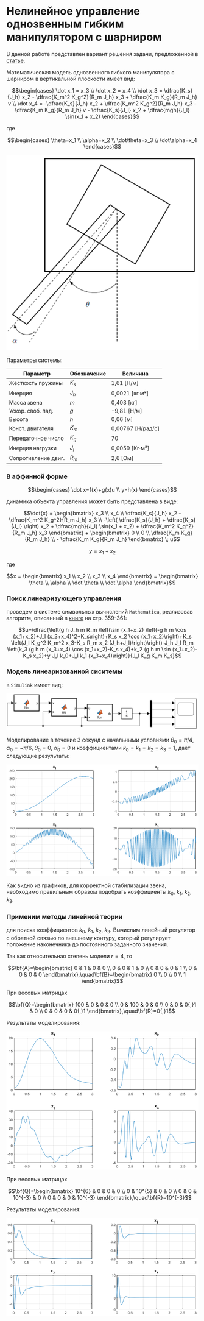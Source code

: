 # Нелинейное управление однозвенным гибким манипулятором с шарниром

В данной работе представлен вариант решения задачи, предложенной в [статье](https://github.com/LeoKhariton/nonlinear-control-of-flexible-joint-robotic-arm/blob/main/Modeling%20and%20Nonlinear%20Control%20of%20a%20Single-link%20Flexible%20Joint.pdf "Modeling and Nonlinear Control of a Single-link Flexible Joint Manupulator").

Математическая модель однозвенного гибкого манипулятора с шарниром в вертикальной плоскости имеет вид:

```math
\begin{cases} 
\dot x_1 = x_3 \\ 
\dot x_2 = x_4 \\ 
\dot x_3 = \dfrac{K_s}{J_h} x_2 - \dfrac{K_m^2 K_g^2}{R_m J_h} x_3 + \dfrac{K_m K_g}{R_m J_h} v \\ 
\dot x_4 = -\dfrac{K_s}{J_h} x_2 + \dfrac{K_m^2 K_g^2}{R_m J_h} x_3 - \dfrac{K_m K_g}{R_m J_h} v - \dfrac{K_s}{J_l} x_2 + \dfrac{mgh}{J_l} \sin(x_1 + x_2) 
\end{cases}
```

где

```math
\begin{cases} 
\theta=x_1 \\ 
\alpha=x_2 \\ 
\dot\theta=x_3 \\ 
\dot\alpha=x_4 
\end{cases}
```

![alt text](image.png)

Параметры системы:

| Параметр | Обозначение | Величина |
|---|---|---|
| Жёсткость пружины | $K_s$ | 1,61 [Н/м] |
| Инерция | $J_h$ | 0,0021 [кг·м²] |
| Масса звена | $m$ | 0,403 [кг] |
| Ускор. своб. пад. | $g$ | -9,81 [Н/м] |
| Высота | $h$ | 0,06 [м] |
| Конст. двигателя | $K_m$ | 0,00767 [Н/рад/с] |
| Передаточное число | $K_g$ | 70 |
| Инерция нагрузки | $J_l$ | 0,0059 [Кг·м²] |
| Сопротивление двиг. | $R_m$ | 2,6 [Ом] |

### В аффинной форме

```math
\begin{cases} 
\dot x=f(x)+g(x)u \\ 
y=h(x) 
\end{cases}
```

динамика объекта управления может быть представлена в виде:

```math
\dot{x} = 
\begin{bmatrix} 
x_3 \\ 
x_4 \\ 
\dfrac{K_s}{J_h} x_2 - \dfrac{K_m^2 K_g^2}{R_m J_h} x_3 \\ 
-\left( \dfrac{K_s}{J_h} + \dfrac{K_s}{J_l} \right) x_2 + \dfrac{mgh}{J_l} \sin(x_1 + x_2) + \dfrac{K_m^2 K_g^2}{R_m J_h} x_3 
\end{bmatrix}
+ 
\begin{bmatrix} 
0 \\ 
0 \\ 
\dfrac{K_m K_g}{R_m J_h} \\ 
- \dfrac{K_m K_g}{R_m J_h} 
\end{bmatrix} \; u
```
```math
y = x_1+x_2
```

где

```math
x = 
\begin{bmatrix} x_1 \\ x_2 \\ x_3 \\ x_4 \end{bmatrix}
=
\begin{bmatrix} 
\theta \\ 
\alpha \\ 
\dot \theta \\ 
\dot \alpha 
\end{bmatrix}
```

### Поиск линеаризующего управления

проведем в системе символьных вычислений `Mathematica`, реализовав алгоритм, описанный в [книге](https://github.com/LeoKhariton/nonlinear-control-of-flexible-joint-robotic-arm/blob/main/Б.Т.%20Поляк%20М.В.%20Хлебников%20Л.Б.%20Рапопорт.%20Математическая%20теория%20автоматического%20управления.pdf "Математическая теория автоматического управления") на стр. 359-361:

```math
u=\dfrac{\left(g h J_h m R_m \left(\sin (x_1+x_2) \left(-g h m \cos (x_1+x_2)+J_l (x_3+x_4)^2+K_s\right)+K_s x_2 \cos (x_1+x_2)\right)+K_s \left(J_l K_g^2 K_m^2 x_3-K_s R_m x_2 (J_h+J_l)\right)\right)-J_h J_l R_m \left(k_3 (g h m (x_3+x_4) \cos (x_1+x_2)-K_s x_4)+k_2 (g h m \sin (x_1+x_2)-K_s x_2)+y J_l k_0+J_l k_1 (x_3+x_4)\right)}{J_l K_g K_m K_s}
```

### Модель линеаризованной сиситемы

в `Simulink` имеет вид:

![alt text](image-1.png)

Моделирование в течение 3 секунд с начальными условиями $\theta_0=\pi/4,\;\alpha_0=-\pi/6,\; \dot\theta_0=0,\; \dot\alpha_0=0$ и коэффициентами $k_0=k_1=k_2=k_3=1$, даёт следующие результаты:

![alt text](image-2.png)

Как видно из графиков, для корректной стабилизации звена, необходимо правильным образом подобрать коэффициенты $k_0$, $k_1$, $k_2$, $k_3$.

### Применим методы линейной теории

для поиска коэффициентов $k_0$, $k_1$, $k_2$, $k_3$. Вычислим линейный регулятор с обратной связью по внешнему контуру, который регулирует положение наконечника до постоянного заданного значения.

Так как относительная степень модели $r=4$, то

```math
\bf{A}=\begin{bmatrix} 
0 & 1 & 0 & 0 \\ 
0 & 0 & 1 & 0 \\ 
0 & 0 & 0 & 1 \\ 
0 & 0 & 0 & 0 
\end{bmatrix},\quad\bf{B}=\begin{bmatrix} 
0 \\ 0 \\ 0 \\ 1 
\end{bmatrix}
```

При весовых матрицах

```math
\bf{Q}=\begin{bmatrix} 
100 & 0 & 0 & 0 \\ 
0 & 100 & 0 & 0 \\ 
0 & 0 & 0{,}1 & 0 \\ 
0 & 0 & 0 & 0{,}1 
\end{bmatrix},\quad\bf{R}=0{,}1
```

Результаты моделирования:

![alt text](image-3.png)

При весовых матрицах

```math
\bf{Q}=\begin{bmatrix} 
10^{6} & 0 & 0 & 0 \\ 
0 & 10^{5} & 0 & 0 \\ 
0 & 0 & 10^{-3} & 0 \\ 
0 & 0 & 0 & 10^{-3} 
\end{bmatrix},\quad\bf{R}=10^{-3}
```

Результаты моделирования:

![alt text](image-4.png)